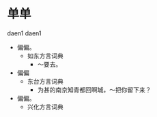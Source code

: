 # 单单
daen1 daen1
+ 偏偏。
  * 如东方言词典
    - ～要去。
+ 偏偏
  * 东台方言词典
    - 为甚的南京知青都回啊城，～把你留下来？
+ 偏偏。
  * 兴化方言词典
